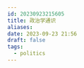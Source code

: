 ```yaml
---
id: 20230923215605
title: 政治学通识
aliases: 
date: 2023-09-23 21:56
draft: false
tags:
  - politics
---
```



